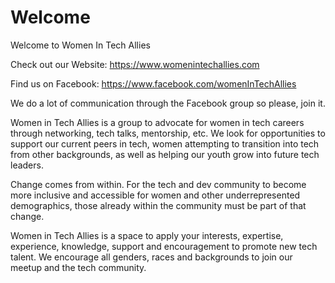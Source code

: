 # Welcome
Welcome to Women In Tech Allies

Check out our Website: https://www.womenintechallies.com 

Find us on Facebook: https://www.facebook.com/womenInTechAllies 

We do a lot of communication through the Facebook group so please, join it.

Women in Tech Allies is a group to advocate for women in tech careers through networking, tech talks, mentorship, etc. We look for opportunities to support our current peers in tech, women attempting to transition into tech from other backgrounds, as well as helping our youth grow into future tech leaders.

Change comes from within. For the tech and dev community to become more inclusive and accessible for women and other underrepresented demographics, those already within the community must be part of that change.

Women in Tech Allies is a space to apply your interests, expertise, experience, knowledge, support and encouragement to promote new tech talent. We encourage all genders, races and backgrounds to join our meetup and the tech community.
